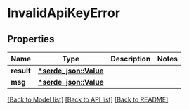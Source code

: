 # InvalidApiKeyError

## Properties
Name | Type | Description | Notes
------------ | ------------- | ------------- | -------------
**result** | [***serde_json::Value**](.md) |  | 
**msg** | [***serde_json::Value**](.md) |  | 

[[Back to Model list]](../README.md#documentation-for-models) [[Back to API list]](../README.md#documentation-for-api-endpoints) [[Back to README]](../README.md)


